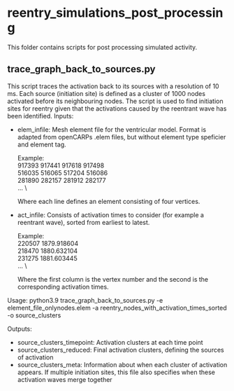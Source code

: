 # reentry_simulations_post_processing


This folder contains scripts for post processing simulated activity.



## trace_graph_back_to_sources.py
This script traces the activation back to its sources with a resolution of 10 ms. Each source (initiation site) is defined as a cluster of 1000 nodes activated before its neighbouring nodes. The script is used to find initiation sites for reentry given that the activations caused by the reentrant wave has been identified.
Inputs:
* elem_infile: Mesh element file for the ventricular model. Format is adapted from openCARPs .elem files, but without element type speficier and element tag. 

  Example:\
  917393 917441 917618 917498 \
  516035 516065 517204 516086 \
  281890 282157 281912 282177 \
  ... \
  
  Where each line defines an element consisting of four vertices.

* act_infile: Consists of activation times to consider (for example a reentrant wave), sorted from earliest to latest. 

  Example:\
  220507 1879.918604 \
  218470 1880.632104 \
  231275 1881.603445 \
  ... \

  Where the first column is the vertex number and the second is the corresponding activation times.

Usage:
python3.9 trace_graph_back_to_sources.py -e element_file_onlynodes.elem  -a reentry_nodes_with_activation_times_sorted -o source_clusters

Outputs:
*  source_clusters_timepoint: Activation clusters at each time point 
*  source_clusters_reduced: Final activation clusters, defining the sources of activation
*  source_clusters_meta: Information about when each cluster of activation appears. If multiple initiation sites, this file also specifies when these activation waves merge together

